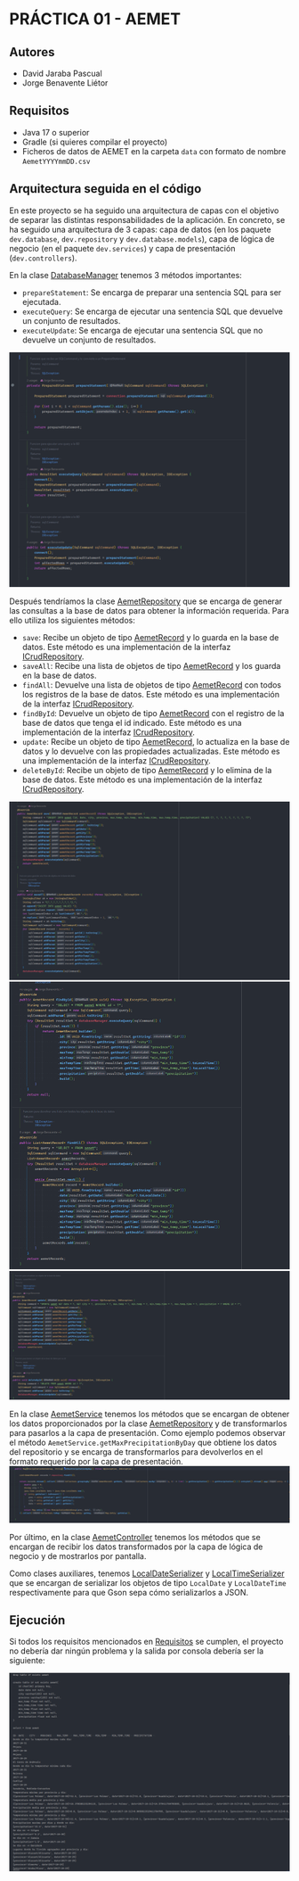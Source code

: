 # PRÁCTICA 01 - AEMET

## Autores

- David Jaraba Pascual
- Jorge Benavente Liétor

## Requisitos

- Java 17 o superior
- Gradle (si quieres compilar el proyecto)
- Ficheros de datos de AEMET en la carpeta `data` con formato de nombre `AemetYYYYmmDD.csv`

## Arquitectura seguida en el código

En este proyecto se ha seguido una arquitectura de capas con el objetivo de separar las distintas responsabilidades de
la aplicación. En concreto, se ha seguido una arquitectura de 3 capas: capa de datos (en los
paquete `dev.database`, `dev.repository` y `dev.database.models`),
capa de lógica de negocio (en el paquete `dev.services`) y capa de presentación (`dev.controllers`).

En la clase [DatabaseManager](src/main/java/dev/database/DatabaseManager.java) tenemos 3 métodos importantes:

- `prepareStatement`: Se encarga de preparar una sentencia SQL para ser ejecutada.
- `executeQuery`: Se encarga de ejecutar una sentencia SQL que devuelve un conjunto de resultados.
- `executeUpdate`: Se encarga de ejecutar una sentencia SQL que no devuelve un conjunto de resultados.

![Métodos importantes de la clase DatabaseManager](images/database-manager.png)

Después tendríamos la clase [AemetRepository](src/main/java/dev/repository/AemetRepository.java) que se encarga de
generar las consultas a la base de datos para obtener la información requerida. Para ello utiliza los siguientes
métodos:

- `save`: Recibe un objeto de tipo [AemetRecord](src/main/java/dev/database/models/AemetRecord.java) y lo guarda en la
  base de datos. Este método es una implementación de la
  interfaz [ICrudRepository](src/main/java/dev/repository/ICrudRepository.java).
- `saveAll`: Recibe una lista de objetos de tipo [AemetRecord](src/main/java/dev/database/models/AemetRecord.java) y
  los guarda en la base de datos.
- `findAll`: Devuelve una lista de objetos de tipo [AemetRecord](src/main/java/dev/database/models/AemetRecord.java)
  con todos los registros de la base de datos. Este método es una implementación de la
  interfaz [ICrudRepository](src/main/java/dev/repository/ICrudRepository.java).
- `findById`: Devuelve un objeto de tipo [AemetRecord](src/main/java/dev/database/models/AemetRecord.java) con el
  registro de la base de datos que tenga el id indicado. Este método es una implementación de la
  interfaz [ICrudRepository](src/main/java/dev/repository/ICrudRepository.java).
- `update`: Recibe un objeto de tipo [AemetRecord](src/main/java/dev/database/models/AemetRecord.java), lo actualiza
  en la base de datos y lo devuelve con las propiedades actualizadas. Este método es una implementación de la
  interfaz [ICrudRepository](src/main/java/dev/repository/ICrudRepository.java).
- `deleteById`: Recibe un objeto de tipo [AemetRecord](src/main/java/dev/database/models/AemetRecord.java) y lo elimina
  de
  la base de datos. Este método es una implementación de la
  interfaz [ICrudRepository](src/main/java/dev/repository/ICrudRepository.java).

![Métodos save y saveAll de la clase AemetRepository](images/aemet-repository-1.png)
![Métodos findById y findAll de la clase AemetRepository](images/aemet-repository-2.png)
![Métodos update y deleteById de la clase AemetRepository](images/aemet-repository-3.png)

En la clase [AemetService](src/main/java/dev/services/AemetService.java) tenemos los métodos que se encargan de obtener
los datos proporcionados por la clase [AemetRepository](src/main/java/dev/repository/AemetRepository.java) y de
transformarlos para pasarlos a la capa de presentación. Como ejemplo podemos observar el
método `AemetService.getMaxPrecipitationByDay` que obtiene los
datos del repositorio y se encarga de transformarlos para devolverlos en el formato requerido por la capa de
presentación.
![Método getMaxPrecipitationByDay de la clase AemetService](images/aemet-service.png)

Por último, en la clase [AemetController](src/main/java/dev/controllers/AemetController.java) tenemos los métodos que
se encargan de recibir los datos transformados por la capa de lógica de negocio y de mostrarlos por pantalla.

Como clases auxiliares, tenemos [LocalDateSerializer](src/main/java/dev/serializers/LocalDateSerializer.java)
y [LocalTimeSerializer](src/main/java/dev/serializers/LocalTimeSerializer.java) que se encargan de serializar
los objetos de tipo `LocalDate` y `LocalDateTime` respectivamente para que Gson sepa cómo serializarlos a JSON.

## Ejecución
Si todos los requisitos mencionados en [Requisitos](#requisitos) se cumplen, el proyecto no debería dar ningún problema y la salida por consola debería ser la siguiente:

![Salida por consola](images/salida.png)